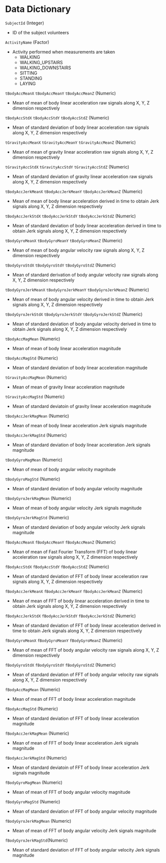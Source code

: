 
# Data Dictionary 

`SubjectId` (Integer)

- ID of the subject volunteers 


`ActivityName` (Factor)

- Activity performed when measurements are taken
    + WALKING
    + WALKING_UPSTAIRS
    + WALKING_DOWNSTAIRS
    + SITTING
    + STANDING
    + LAYING
            

`tBodyAccMeanX` `tBodyAccMeanY` `tBodyAccMeanZ` (Numeric)

- Mean of mean of body linear acceleration raw signals along X, Y, Z dimension respectively
    
    
`tBodyAccStdX` `tBodyAccStdY` `tBodyAccStdZ` (Numeric)

- Mean of standard deviation of body linear acceleration raw signals along X, Y, Z dimension respectively


`tGravityAccMeanX` `tGravityAccMeanY` `tGravityAccMeanZ` (Numeric) 

- Mean of mean of gravity linear acceleration raw signals along X, Y, Z dimension respectively


`tGravityAccStdX` `tGravityAccStdY` `tGravityAccStdZ` (Numeric)

- Mean of standard deviation of gravity linear acceleration raw signals along X, Y, Z dimension respectively


`tBodyAccJerkMeanX` `tBodyAccJerkMeanY` `tBodyAccJerkMeanZ` (Numeric)

- Mean of mean of body linear acceleration derived in time to obtain Jerk signals along X, Y, Z dimension respectively


`tBodyAccJerkStdX` `tBodyAccJerkStdY` `tBodyAccJerkStdZ` (Numeric)

- Mean of standard deviation of body linear acceleration derived in time to obtain Jerk signals along X, Y, Z dimension respectively


`tBodyGyroMeanX` `tBodyGyroMeanY` `tBodyGyroMeanZ` (Numeric)

- Mean of mean of body angular velocity raw signals along X, Y, Z dimension respectively


`tBodyGyroStdX` `tBodyGyroStdY` `tBodyGyroStdZ` (Numeric)

- Mean of standard derivation of body angular velocity raw signals along X, Y, Z dimension respectively


`tBodyGyroJerkMeanX` `tBodyGyroJerkMeanY` `tBodyGyroJerkMeanZ` (Numeric)

- Mean of mean of body angular velocity derived in time to obtain Jerk signals along X, Y, Z dimension respectively


`tBodyGyroJerkStdX` `tBodyGyroJerkStdY` `tBodyGyroJerkStdZ` (Numeric)

- Mean of standard deviation of body angular velocity derived in time to obtain Jerk signals along X, Y, Z dimension respectively


`tBodyAccMagMean` (Numeric)

- Mean of mean of body linear acceleration magnitude 


`tBodyAccMagStd` (Numeric)

- Mean of standard deviation of body linear acceleration magnitude 


`tGravityAccMagMean` (Numeric)

- Mean of mean of gravity linear acceleration magnitude 


`tGravityAccMagStd` (Numeric)

- Mean of standard deviatoin of gravity linear acceleration magnitude 


`tBodyAccJerkMagMean` (Numeric)

- Mean of mean of body linear acceleration Jerk signals magnitude 


`tBodyAccJerkMagStd` (Numeric)

- Mean of standard deviation of body linear acceleration Jerk signals magnitude 


`tBodyGyroMagMean` (Numeric)

- Mean of mean of body angular velocity magnitude 


`tBodyGyroMagStd` (Numeric)

- Mean of standard deviation of body angular velocity magnitude


`tBodyGyroJerkMagMean` (Numeric)

- Mean of mean of body angular velocity Jerk signals magnitude 


`tBodyGyroJerkMagStd` (Numeric)

- Mean of standard deviation of body angular velocity Jerk signals magnitude 


`fBodyAccMeanX` `fBodyAccMeanY` `fBodyAccMeanZ` (Numeric)

- Mean of mean of Fast Fourier Transform (FFT) of body linear acceleration raw signals along X, Y, Z dimension respectively


`fBodyAccStdX` `fBodyAccStdY` `fBodyAccStdZ` (Numeric)

- Mean of standard deviation of FFT of body linear acceleration raw signals along X, Y, Z dimension respectively


`fBodyAccJerkMeanX` `fBodyAccJerkMeanY` `fBodyAccJerkMeanZ` (Numeric)

- Mean of mean of FFT of body linear acceleration derived in time to obtain Jerk signals along X, Y, Z dimension respectively


`fBodyAccJerkStdX` `fBodyAccJerkStdY` `fBodyAccJerkStdZ` (Numeric)

- Mean of standard deviation of FFT of body linear acceleration derived in time to obtain Jerk signals along X, Y, Z dimension respectively


`fBodyGyroMeanX` `fBodyGyroMeanY` `fBodyGyroMeanZ` (Numeric)

- Mean of mean of FFT of body angular velocity raw signals along X, Y, Z dimension respectively


`fBodyGyroStdX` `fBodyGyroStdY` `fBodyGyroStdZ` (Numeric)

- Mean of standard deviation of FFT of body angular velocity raw signals along X, Y, Z dimension respectively


`fBodyAccMagMean` (Numeric)

- Mean of mean of FFT of body linear acceleration magnitude 


`fBodyAccMagStd` (Numeric)

- Mean of standard deviation of FFT of body linear acceleration magnitude 


`fBodyAccJerkMagMean` (Numeric)

- Mean of mean of FFT of body linear acceleration Jerk signals magnitude 


`fBodyAccJerkMagStd` (Numeric)

- Mean of standard deviatoin of FFT of body linear acceleration Jerk signals magnitude 


`fBodyGyroMagMean` (Numeric)

- Mean of mean of FFT of body angular velocity magnitude 


`fBodyGyroMagStd` (Numeric)

- Mean of standard deviation of FFT of body angular velocity magnitude 


`fBodyGyroJerkMagMean` (Numeric)

- Mean of mean of FFT of body angular velocity Jerk signals magnitude 


`fBodyGyroJerkMagStd`(Numeric)

- Mean of standard deviation of FFT of body angular velocity Jerk signals magnitude 